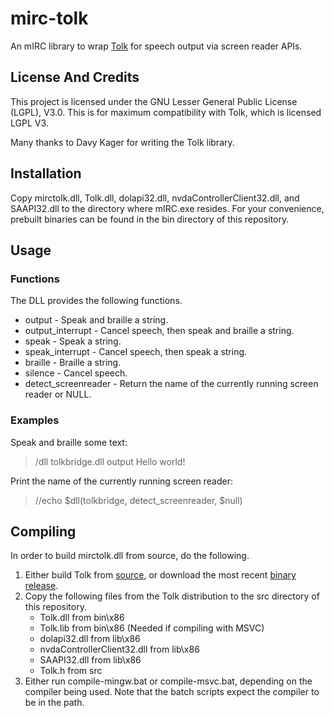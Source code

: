 # mirc-tolk
An mIRC library to wrap [Tolk](http://davykager.com/projects/tolk "Tolk Official Site") for speech output via screen reader APIs.

## License And Credits
This project is licensed under the GNU Lesser General Public License (LGPL), V3.0. This is for maximum compatibility with Tolk, which is licensed LGPL V3.

Many thanks to Davy Kager for writing the Tolk library.

## Installation
Copy mirctolk.dll, Tolk.dll, dolapi32.dll, nvdaControllerClient32.dll, and SAAPI32.dll to the directory where mIRC.exe resides.
For your convenience, prebuilt binaries can be found in the bin directory of this repository.

## Usage
### Functions
The DLL provides the following functions.
* output - Speak and braille a string.
* output_interrupt - Cancel speech, then speak and braille a string.
* speak - Speak a string.
* speak_interrupt - Cancel speech, then speak a string.
* braille - Braille a string.
* silence - Cancel speech.
* detect_screenreader - Return the name of the currently running screen reader or NULL.

### Examples
Speak and braille some text:

> /dll tolkbridge.dll output Hello world!

Print the name of the currently running screen reader:

> //echo $dll(tolkbridge, detect_screenreader, $null)

## Compiling
In order to build mirctolk.dll from source, do the following.
1. Either build Tolk from [source](https://github.com/dkager/tolk "Tolk GitHub Page"), or download the most recent [binary release](http://davykager.com/files/tolk/tolk-latest.zip "Tolk Binaries Direct Link").
2. Copy the following files from the Tolk distribution to the src directory of this repository.
	* Tolk.dll from bin\x86
	* Tolk.lib from bin\x86 (Needed if compiling with MSVC)
	* dolapi32.dll from lib\x86
	* nvdaControllerClient32.dll from lib\x86
	* SAAPI32.dll from lib\x86
	* Tolk.h from src
3. Either run compile-mingw.bat or compile-msvc.bat, depending on the compiler being used. Note that the batch scripts expect the compiler to be in the path.
